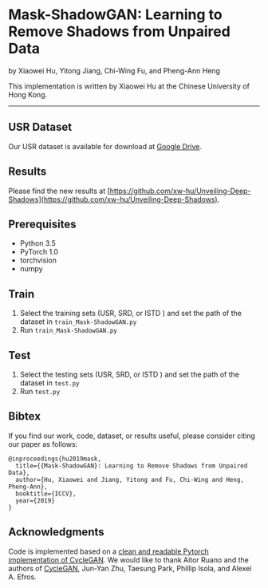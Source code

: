# Mask-ShadowGAN: Learning to Remove Shadows from Unpaired Data


by Xiaowei Hu, Yitong Jiang, Chi-Wing Fu, and Pheng-Ann Heng

This implementation is written by Xiaowei Hu at the Chinese University of Hong Kong.

***

## USR Dataset

Our USR dataset is available for download at [Google Drive](https://drive.google.com/open?id=1PPAX0W4eyfn1cUrb2aBefnbrmhB1htoJ).

## Results

Please find the new results at [https://github.com/xw-hu/Unveiling-Deep-Shadows](https://github.com/xw-hu/Unveiling-Deep-Shadows).

## Prerequisites
* Python 3.5
* PyTorch 1.0
* torchvision
* numpy
  
## Train
1. Select the training sets (USR, SRD, or ISTD ) and set the path of the dataset in ```train_Mask-ShadowGAN.py```
2. Run ```train_Mask-ShadowGAN.py```

## Test   
1. Select the testing sets (USR, SRD, or ISTD ) and set the path of the dataset in ```test.py```
2. Run ```test.py```


## Bibtex
If you find our work, code, dataset, or results useful, please consider citing our paper as follows:
```
@inproceedings{hu2019mask,        
  title={{Mask-ShadowGAN}: Learning to Remove Shadows from Unpaired Data},         
  author={Hu, Xiaowei and Jiang, Yitong and Fu, Chi-Wing and Heng, Pheng-Ann},         
  booktitle={ICCV},       
  year={2019}
}
```

## Acknowledgments
Code is implemented based on a [clean and readable Pytorch implementation of CycleGAN](https://github.com/aitorzip/PyTorch-CycleGAN). We would like to thank Aitor Ruano and the authors of [CycleGAN](https://arxiv.org/abs/1703.10593), Jun-Yan Zhu, Taesung Park, Phillip Isola, and Alexei A. Efros.


